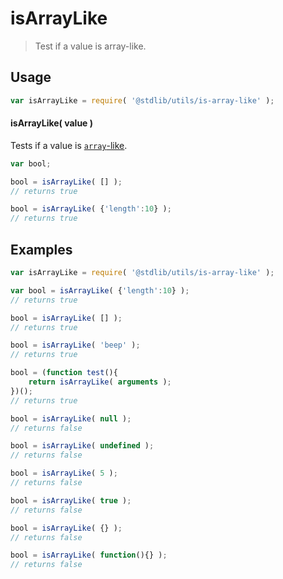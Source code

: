 # isArrayLike

> Test if a value is array-like.


<section class="usage">

## Usage

``` javascript
var isArrayLike = require( '@stdlib/utils/is-array-like' );
```

#### isArrayLike( value )

Tests if a value is [`array`-like][array-like].

``` javascript
var bool;

bool = isArrayLike( [] );
// returns true

bool = isArrayLike( {'length':10} );
// returns true
```

</section>

<!-- /.usage -->


<section class="examples">

## Examples

``` javascript
var isArrayLike = require( '@stdlib/utils/is-array-like' );

var bool = isArrayLike( {'length':10} );
// returns true

bool = isArrayLike( [] );
// returns true

bool = isArrayLike( 'beep' );
// returns true

bool = (function test(){
    return isArrayLike( arguments );
})();
// returns true

bool = isArrayLike( null );
// returns false

bool = isArrayLike( undefined );
// returns false

bool = isArrayLike( 5 );
// returns false

bool = isArrayLike( true );
// returns false

bool = isArrayLike( {} );
// returns false

bool = isArrayLike( function(){} );
// returns false
```
</section>

<!-- /.examples -->


<section class="links">

[array-like]: http://www.2ality.com/2013/05/quirk-array-like-objects.html

</section>

<!-- /.links -->
